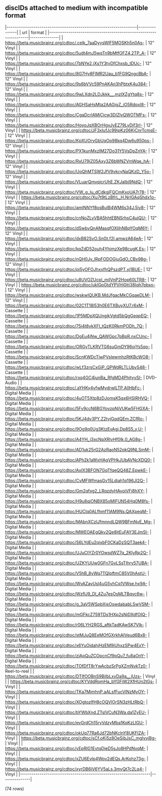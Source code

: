 ## discIDs attached to medium with incompatible format

|-------------------------------------------------------------------|---------------|
|                                url                                |    format     |
|-------------------------------------------------------------------|---------------|
| <https://beta.musicbrainz.org/cdtoc/.celk_7aaDyysWlF5MOSKh5n0As-> | 12" Vinyl     |
| <https://beta.musicbrainz.org/cdtoc/5udt4mJ5wqTn9bMtfOFZ4.2TP_A-> | 12" Vinyl     |
| <https://beta.musicbrainz.org/cdtoc/7bNYe2.jXs1Y3tyDfChxsb_tDUc-> | 12" Vinyl     |
| <https://beta.musicbrainz.org/cdtoc/8G7Hy8FIMR2Uau_b1FG9QngcBbA-> | 12" Vinyl     |
| <https://beta.musicbrainz.org/cdtoc/9s6bVVc59PnAKAn3hPbtxK4u384-> | 12" Vinyl     |
| <https://beta.musicbrainz.org/cdtoc/9wLXdn2LDJkkk__.mzlXZgYtq8s-> | 12" Vinyl     |
| <https://beta.musicbrainz.org/cdtoc/AGHSaHsMta2AAGigZ_iO5RdqxI8-> | 12" Vinyl     |
| <https://beta.musicbrainz.org/cdtoc/CgaDcrlAMjCjcw3DIZlyQWOTMFs-> | 12" Vinyl     |
| <https://beta.musicbrainz.org/cdtoc/HoyoJqXBOrHgvJyEZ79LyDjf3rI-> | 12" Vinyl     |
| <https://beta.musicbrainz.org/cdtoc/JF3xlufJc99ipKz06KjCnrTcmsE-> | 12" Vinyl     |
| <https://beta.musicbrainz.org/cdtoc/KpXUOrvGbUqOp98kq4Dw6u950ps-> | 12" Vinyl     |
| <https://beta.musicbrainz.org/cdtoc/PX1kunMxzIM27Do31Y5VsDpZnYA-> | 12" Vinyl     |
| <https://beta.musicbrainz.org/cdtoc/RxU79jZ05Axy3Z6bWNZVmWqe_hA-> | 12" Vinyl     |
| <https://beta.musicbrainz.org/cdtoc/UoQhMTSW2JfV9vkcyNaQKzD_Y5o-> | 12" Vinyl     |
| <https://beta.musicbrainz.org/cdtoc/VLuarQmvqjcrUhE.ZKJalbj9NdQ-> | 12" Vinyl     |
| <https://beta.musicbrainz.org/cdtoc/VW_g_Iu_dCdkgjFQCmKxoUA7r78-> | 12" Vinyl     |
| <https://beta.musicbrainz.org/cdtoc/Xu7t9tLzBfrL_H.NrlGAqShdx1o-> | 12" Vinyl     |
| <https://beta.musicbrainz.org/cdtoc/amINNYf8osBuIB4WM6s34J.5iy8-> | 12" Vinyl     |
| <https://beta.musicbrainz.org/cdtoc/cnNoZLyVBA5hhtEBNSrhsC4ujQU-> | 12" Vinyl     |
| <https://beta.musicbrainz.org/cdtoc/dSwbvQnAMasqfOXIihN8pYOqM6Y-> | 12" Vinyl     |
| <https://beta.musicbrainz.org/cdtoc/dxB82SvO.SnGt.f2I.amwzA64eA-> | 12" Vinyl     |
| <https://beta.musicbrainz.org/cdtoc/kqZdD52ouh4YhimzXe98cugK.Es-> | 12" Vinyl     |
| <https://beta.musicbrainz.org/cdtoc/nQH0Jy_lRpFODOGjuGdO_CBx98g-> | 12" Vinyl     |
| <https://beta.musicbrainz.org/cdtoc/pi5yOFOJhxxfhQPszdPT.xj1BUE-> | 12" Vinyl     |
| <https://beta.musicbrainz.org/cdtoc/u8UVOZUcpI_milVnP2Hop60LTR8-> | 12" Vinyl     |
| <https://beta.musicbrainz.org/cdtoc/uklGpGtdYPVHj0itj38Iqh7pbxo-> | 12" Vinyl     |
| <https://beta.musicbrainz.org/cdtoc/wskwIQUKB.MdJfgacMkCGqaeDLM-> | 12" Vinyl     |
| <https://beta.musicbrainz.org/cdtoc/02C1T18l53h0E6TXBuyXU7.r6xM-> | Cassette      |
| <https://beta.musicbrainz.org/cdtoc/1P5MDpXQUngjkVgtd5bQgGeqpEQ-> | Cassette      |
| <https://beta.musicbrainz.org/cdtoc/75i4t8vkXFI_tQzK0RkmPODh_7Q-> | Cassette      |
| <https://beta.musicbrainz.org/cdtoc/DgEu4jNw_QAWGpc7pBpR.nxCUnc-> | Cassette      |
| <https://beta.musicbrainz.org/cdtoc/ORGyTLKRVTG6suGmDY96ojYs5qo-> | Cassette      |
| <https://beta.musicbrainz.org/cdtoc/ScnKWDcTjwPVsIewmhzRtKBcWO8-> | Cassette      |
| <https://beta.musicbrainz.org/cdtoc/wLf3zrsCxGiP_QPWdRLTLUbvS48-> | Cassette      |
| <https://beta.musicbrainz.org/cdtoc/rxq4GC4junBa_RfgMD4PhjtyvSI-> | DVD-Audio     |
| <https://beta.musicbrainz.org/cdtoc/.aYHKy4vfwMydrwILTP.AIlHbFc-> | Digital Media |
| <https://beta.musicbrainz.org/cdtoc/4uOT5Xtp8zDJomsK5qx6HSIRHVQ-> | Digital Media |
| <https://beta.musicbrainz.org/cdtoc/5Fv9ccN6BGYovzpNjVUKw5FHGXA-> | Digital Media |
| <https://beta.musicbrainz.org/cdtoc/5KJ4dv3PY.Z2tyjGqdQEm.ZCfRo-> | Digital Media |
| <https://beta.musicbrainz.org/cdtoc/9Og9q0Ug3KtzEvAgj.Dp8S5_y.U-> | Digital Media |
| <https://beta.musicbrainz.org/cdtoc/A4YH_j3xcNpXRlvHf0lk.0_AG8g-> | Digital Media |
| <https://beta.musicbrainz.org/cdtoc/AD1uk25rG2AzRaoN52pkQ9NLSmM-> | Digital Media |
| <https://beta.musicbrainz.org/cdtoc/APh2k1aWxHAgVPHkJUbAVNcXDQ0-> | Digital Media |
| <https://beta.musicbrainz.org/cdtoc/AxIX3BFON7GqTfqeQQ48Z.EpwkE-> | Digital Media |
| <https://beta.musicbrainz.org/cdtoc/CvMFWfmasGv15Ldiah1q196Jl2Q-> | Digital Media |
| <https://beta.musicbrainz.org/cdtoc/Gm2qfxg2_LRqzdyHAvoiVFj8hXY-> | Digital Media |
| <https://beta.musicbrainz.org/cdtoc/H9u8qjONBX85oMIFUN54Hq0M8fs-> | Digital Media |
| <https://beta.musicbrainz.org/cdtoc/HUClq0ALfhmf11AM9Ns.QAXpeqM-> | Digital Media |
| <https://beta.musicbrainz.org/cdtoc/MAbnXCzIJfmnndLQW9BFmNvE_Mg-> | Digital Media |
| <https://beta.musicbrainz.org/cdtoc/MWEOAEgQkv2Qe8jtEuFAY3EJmSI-> | Digital Media |
| <https://beta.musicbrainz.org/cdtoc/S6LYdEu2qixbF0CKaDzSQT3aek4-> | Digital Media |
| <https://beta.musicbrainz.org/cdtoc/UJuCtYZr0YOwsdWZ7q_2KIyRp2Q-> | Digital Media |
| <https://beta.musicbrainz.org/cdtoc/UZKYUUw0GFn7GvLSsTIhry57UBA-> | Digital Media |
| <https://beta.musicbrainz.org/cdtoc/V5hB_8yWq7TQIpftmC85V0hAstU-> | Digital Media |
| <https://beta.musicbrainz.org/cdtoc/WvAZayUsl4uG5yhCq1VWse.hx9A-> | Digital Media |
| <https://beta.musicbrainz.org/cdtoc/WzflJ9_Dl_4Zu7esOsMLTBqyc6w-> | Digital Media |
| <https://beta.musicbrainz.org/cdtoc/g_3aV5WSpbXjsOswdababLSwVSM-> | Digital Media |
| <https://beta.musicbrainz.org/cdtoc/mGFkcZ759TDs1HXp2sNiDXdfOIQ-> | Digital Media |
| <https://beta.musicbrainz.org/cdtoc/r06LYH2RGS_aftkTadKAwSK7VIk-> | Digital Media |
| <https://beta.musicbrainz.org/cdtoc/stMJuQ8EeMOfGXrkhAIVeud6Bx8-> | Digital Media |
| <https://beta.musicbrainz.org/cdtoc/x6YuOidahjHzEM9iUhxzSPw4ExY-> | Digital Media |
| <https://beta.musicbrainz.org/cdtoc/zjApQuZCOpcnCf9pQu7_fu8aOnY-> | Digital Media |
| <https://beta.musicbrainz.org/cdtoc/TOfDfT8rYwAcbzSrPgXZmNvkTz0-> | Reel-to-reel  |
| <https://beta.musicbrainz.org/cdtoc/DTIfOOBnS9BiIbLxvDa9a__jUzs-> | Vinyl         |
| <https://beta.musicbrainz.org/cdtoc/KYVddRomHa_bYGFiW2XfHUn2tGs-> | Vinyl         |
| <https://beta.musicbrainz.org/cdtoc/TKa7MimhnP.aALsfFucVlNzMyOY-> | Vinyl         |
| <https://beta.musicbrainz.org/cdtoc/XOgtozIfH8cOQVlOrSN3zHLtRbQ-> | Vinyl         |
| <https://beta.musicbrainz.org/cdtoc/bYWbXnd.ZTsIVCuN3Wa.da1ZyEU-> | Vinyl         |
| <https://beta.musicbrainz.org/cdtoc/evGrdCh15ryVdzyMba1KqKzLlGU-> | Vinyl         |
| <https://beta.musicbrainz.org/cdtoc/okUq77Ra6Jd72bNKclnY8UKFlZA-> | Vinyl         |
| <https://beta.musicbrainz.org/cdtoc/sCf.oKj5z8OeSibJsC_mgIvvjBg-> | Vinyl         |
| <https://beta.musicbrainz.org/cdtoc/vEpRIG1EvtqDjeD5sJo8HPdNvqM-> | Vinyl         |
| <https://beta.musicbrainz.org/cdtoc/xZU6Evlp4Wpv2dEQs.ArKohz73g-> | Vinyl         |
| <https://beta.musicbrainz.org/cdtoc/xyrDB6iV6YV5aLs.3mvQt7c2Lq4-> | Vinyl         |
|-------------------------------------------------------------------|---------------|

(74 rows)

